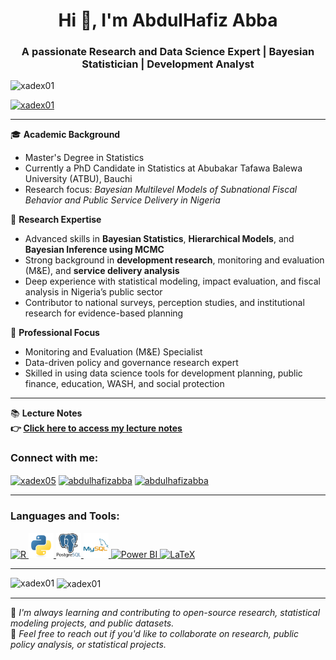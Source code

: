 <h1 align="center">Hi 👋, I'm AbdulHafiz Abba</h1>
<h3 align="center">A passionate Research and Data Science Expert | Bayesian Statistician | Development Analyst</h3>

<p align="left"> <img src="https://komarev.com/ghpvc/?username=xadex01&label=Profile%20views&color=0e75b6&style=flat" alt="xadex01" /> </p>

<p align="left"> <a href="https://github.com/ryo-ma/github-profile-trophy"><img src="https://github-profile-trophy.vercel.app/?username=xadex01" alt="xadex01" /></a> </p>

---

🎓 **Academic Background**  
- Master's Degree in Statistics  
- Currently a PhD Candidate in Statistics at Abubakar Tafawa Balewa University (ATBU), Bauchi  
- Research focus: *Bayesian Multilevel Models of Subnational Fiscal Behavior and Public Service Delivery in Nigeria*  

🔬 **Research Expertise**  
- Advanced skills in **Bayesian Statistics**, **Hierarchical Models**, and **Bayesian Inference using MCMC**  
- Strong background in **development research**, monitoring and evaluation (M&E), and **service delivery analysis**  
- Deep experience with statistical modeling, impact evaluation, and fiscal analysis in Nigeria’s public sector  
- Contributor to national surveys, perception studies, and institutional research for evidence-based planning

💼 **Professional Focus**  
- Monitoring and Evaluation (M&E) Specialist  
- Data-driven policy and governance research expert  
- Skilled in using data science tools for development planning, public finance, education, WASH, and social protection  

---
📚 **Lecture Notes**  
**👉 [Click here to access my lecture notes](https://xadex01.github.io/Lecture_Note/)**

<h3 align="left">Connect with me:</h3>
<p align="left">
<a href="https://twitter.com/xadex05" target="blank"><img align="center" src="https://raw.githubusercontent.com/rahuldkjain/github-profile-readme-generator/master/src/images/icons/Social/twitter.svg" alt="xadex05" height="30" width="40" /></a>
<a href="https://linkedin.com/in/abdulhafizabba" target="blank"><img align="center" src="https://raw.githubusercontent.com/rahuldkjain/github-profile-readme-generator/master/src/images/icons/Social/linked-in-alt.svg" alt="abdulhafizabba" height="30" width="40" /></a>
<a href="https://kaggle.com/abdulhafizabba" target="blank"><img align="center" src="https://raw.githubusercontent.com/rahuldkjain/github-profile-readme-generator/master/src/images/icons/Social/kaggle.svg" alt="abdulhafizabba" height="30" width="40" /></a>
</p>

---

<h3 align="left">Languages and Tools:</h3>
<p align="left">
<a href="https://www.r-project.org/" target="_blank" rel="noreferrer"> <img src="https://www.vectorlogo.zone/logos/r-project/r-project-icon.svg" alt="R" width="40" height="40"/> </a>
<a href="https://www.python.org" target="_blank" rel="noreferrer"> <img src="https://raw.githubusercontent.com/devicons/devicon/master/icons/python/python-original.svg" alt="Python" width="40" height="40"/> </a>
<a href="https://www.postgresql.org" target="_blank" rel="noreferrer"> <img src="https://raw.githubusercontent.com/devicons/devicon/master/icons/postgresql/postgresql-original-wordmark.svg" alt="PostgreSQL" width="40" height="40"/> </a>
<a href="https://www.mysql.com/" target="_blank" rel="noreferrer"> <img src="https://raw.githubusercontent.com/devicons/devicon/master/icons/mysql/mysql-original-wordmark.svg" alt="MySQL" width="40" height="40"/> </a>
<a href="https://powerbi.microsoft.com/" target="_blank" rel="noreferrer"> <img src="https://upload.wikimedia.org/wikipedia/commons/c/cf/New_Power_BI_Logo.svg" alt="Power BI" width="40" height="40"/> </a>
<a href="https://www.latex-project.org/" target="_blank" rel="noreferrer"> <img src="https://upload.wikimedia.org/wikipedia/commons/9/92/LaTeX_logo.svg" alt="LaTeX" width="40" height="40"/> </a>
</p>

---

<p><img align="left" src="https://github-readme-stats.vercel.app/api/top-langs?username=xadex01&show_icons=true&locale=en&layout=compact" alt="xadex01" /></p>

<p>&nbsp;<img align="center" src="https://github-readme-stats.vercel.app/api?username=xadex01&show_icons=true&locale=en" alt="xadex01" /></p>

---

🌱 *I'm always learning and contributing to open-source research, statistical modeling projects, and public datasets.*  
💬 *Feel free to reach out if you'd like to collaborate on research, public policy analysis, or statistical projects.*
